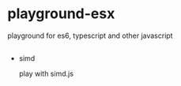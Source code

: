 # playground-esx

playground for es6, typescript and other javascript 


## 

- simd

  play with simd.js

